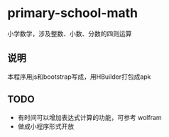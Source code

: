 # primary-school-math
小学数学，涉及整数、小数、分数的四则运算

## 说明
本程序用js和bootstrap写成，用HBuilder打包成apk

## TODO 
- 有时间可以增加表达式计算的功能，可参考 wolfram
- 做成小程序形式开放
